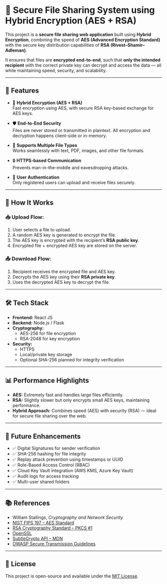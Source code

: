 # 🔐 Secure File Sharing System using Hybrid Encryption (AES + RSA)

This project is a **secure file sharing web application** built using **Hybrid Encryption**, combining the speed of **AES (Advanced Encryption Standard)** with the secure key distribution capabilities of **RSA (Rivest–Shamir–Adleman)**.

It ensures that files are **encrypted end-to-end**, such that **only the intended recipient** with the correct private key can decrypt and access the data — all while maintaining speed, security, and scalability.

---

## 🚀 Features

- 🔑 **Hybrid Encryption (AES + RSA)**  
  Fast encryption using AES, with secure RSA key-based exchange for AES keys.

- 🛡 **End-to-End Security**  
  Files are never stored or transmitted in plaintext. All encryption and decryption happens client-side or in-memory.

- 📁 **Supports Multiple File Types**  
  Works seamlessly with text, PDF, images, and other file formats.

- 🔒 **HTTPS-based Communication**  
  Prevents man-in-the-middle and eavesdropping attacks.

- 👤 **User Authentication**  
  Only registered users can upload and receive files securely.

---

## 🧠 How It Works

### 📥 Upload Flow:
1. User selects a file to upload.
2. A random AES key is generated to encrypt the file.
3. The AES key is encrypted with the recipient’s **RSA public key**.
4. Encrypted file + encrypted AES key are stored on the server.

### 📤 Download Flow:
1. Recipient receives the encrypted file and AES key.
2. Decrypts the AES key using their **RSA private key**.
3. Uses the decrypted AES key to decrypt the file.

---

## 🛠 Tech Stack

- **Frontend:** React JS  
- **Backend:** Node.js / Flask  
- **Cryptography:**  
  - AES-256 for file encryption  
  - RSA-2048 for key encryption  
- **Security:**  
  - HTTPS  
  - Local/private key storage  
  - Optional SHA-256 planned for integrity verification

---

## 📊 Performance Highlights

- **AES:** Extremely fast and handles large files efficiently.
- **RSA:** Slightly slower but only encrypts small AES keys, maintaining performance.
- **Hybrid Approach:** Combines speed (AES) with security (RSA) — ideal for secure file sharing over the web.

---

## 📌 Future Enhancements

- ✅ Digital Signatures for sender verification  
- ✅ SHA-256 hashing for file integrity  
- ✅ Replay attack prevention using timestamps or UUID  
- ✅ Role-Based Access Control (RBAC)  
- ✅ Cloud Key Vault integration (AWS KMS, Azure Key Vault)  
- ✅ Audit logs for access tracking  
- ✅ Multi-user shared folders  

---

## 📚 References

- William Stallings, *Cryptography and Network Security*  
- [NIST FIPS 197 – AES Standard](https://csrc.nist.gov/publications/detail/fips/197/final)  
- [RSA Cryptography Standard – PKCS #1](https://datatracker.ietf.org/doc/html/rfc8017)  
- [OpenSSL](https://www.openssl.org/)  
- [SubtleCrypto API – MDN](https://developer.mozilla.org/en-US/docs/Web/API/SubtleCrypto)  
- [OWASP Secure Transmission Guidelines](https://owasp.org/www-project-cheat-sheets/cheatsheets/Transport_Layer_Protection_Cheat_Sheet.html)

---

## 📎 License

This project is open-source and available under the [MIT License](LICENSE).
